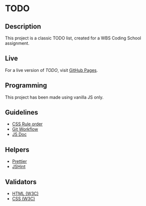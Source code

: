 # TODO

## Description
This project is a classic TODO list, created for a WBS Coding School assignment.

## Live
For a live version of *TODO*, visit [GitHub Pages](https://memocan40.github.io/TodoList/public/).

## Programming
This project has been made using vanilla JS only.

## Guidelines
* [CSS Rule order](https://9elements.com/css-rule-order)
* [Git Workflow](https://widukin.github.io/NotAnotherCookBook/asides/github_workflow/gitworkflow.html)
* [JS Doc](https://jsdoc.app/)

## Helpers
* [Prettier](https://prettier.io/)
* [JSHint](https://jshint.com/)


## Validators
* [HTML (W3C)](https://validator.w3.org)
* [CSS (W3C)](https://jigsaw.w3.org/css-validator)
